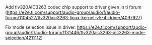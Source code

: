 Add tlv320AIC3263 codec chip support to driver given in ti forum (https://e2e.ti.com/support/audio-group/audio/f/audio-forum/1104527/tlv320aic3263-linux-kernel-v5-4-driver/4097927)

Fix mode selection issue in driver. https://e2e.ti.com/support/audio-group/audio/f/audio-forum/1131446/tlv320aic3263-aic3263-mode-selection/4211112)
